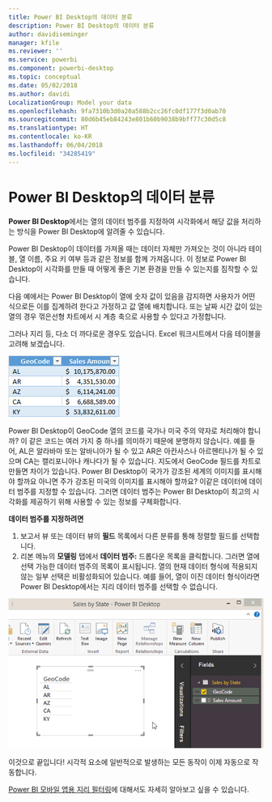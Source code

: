 ```yaml
---
title: Power BI Desktop의 데이터 분류
description: Power BI Desktop의 데이터 분류
author: davidiseminger
manager: kfile
ms.reviewer: ''
ms.service: powerbi
ms.component: powerbi-desktop
ms.topic: conceptual
ms.date: 05/02/2018
ms.author: davidi
LocalizationGroup: Model your data
ms.openlocfilehash: 9fa7310b3d0a20a588b2cc26fc0df177f3d0ab70
ms.sourcegitcommit: 80d6b45eb84243e801b60b9038b9bff77c30d5c8
ms.translationtype: HT
ms.contentlocale: ko-KR
ms.lasthandoff: 06/04/2018
ms.locfileid: "34285419"
---
```

# <a name="data-categorization-in-power-bi-desktop"></a>Power BI Desktop의 데이터 분류
**Power BI Desktop**에서는 열의 데이터 범주를 지정하여 시각화에서 해당 값을 처리하는 방식을 Power BI Desktop에 알려줄 수 있습니다.

Power BI Desktop이 데이터를 가져올 때는 데이터 자체만 가져오는 것이 아니라 테이블, 열 이름, 주요 키 여부 등과 같은 정보를 함께 가져옵니다.  이 정보로 Power BI Desktop이 시각화를 만들 때 어떻게 좋은 기본 환경을 만들 수 있는지를 짐작할 수 있습니다. 

다음 예에서는 Power BI Desktop이 열에 숫자 값이 있음을 감지하면 사용자가 어떤 식으로든 이를 집계하려 한다고 가정하고 값 열에 배치합니다. 또는 날짜 시간 값이 있는 열의 경우 꺾은선형 차트에서 시 계층 축으로 사용할 수 있다고 가정합니다.

그러나 지리 등, 다소 더 까다로운 경우도 있습니다. Excel 워크시트에서 다음 테이블을 고려해 보겠습니다.

![](media/desktop-data-categorization/datacategorizationtable.png)

Power BI Desktop이 GeoCode 열의 코드를 국가나 미국 주의 약자로 처리해야 합니까?  이 같은 코드는 여러 가지 중 하나를 의미하기 때문에 분명하지 않습니다.  예를 들어, AL은 알라바마 또는 알바니아가 될 수 있고 AR은 아칸사스나 아르헨티나가 될 수 있으며 CA는 캘리포니아나 캐나다가 될 수 있습니다. 지도에서 GeoCode 필드를 차트로 만들면 차이가 있습니다.  Power BI Desktop이 국가가 강조된 세계의 이미지를 표시해야 할까요 아니면 주가 강조된 미국의 이미지를 표시해야 할까요?  이같은 데이터에 데이터 범주를 지정할 수 있습니다. 그러면 데이터 범주는 Power BI Desktop이 최고의 시각화를 제공하기 위해 사용할 수 있는 정보를 구체화합니다.  

**데이터 범주를 지정하려면**

1. 보고서 뷰 또는 데이터 뷰의 **필드** 목록에서 다른 분류를 통해 정렬할 필드를 선택합니다.
2. 리본 메뉴의 **모델링** 탭에서 **데이터 범주:** 드롭다운 목록을 클릭합니다.  그러면 열에 선택 가능한 데이터 범주의 목록이 표시됩니다.  열의 현재 데이터 형식에 적용되지 않는 일부 선택은 비활성화되어 있습니다.  예를 들어, 열이 이진 데이터 형식이라면 Power BI Desktop에서는 지리 데이터 범주를 선택할 수 없습니다. 

![](media/desktop-data-categorization/datacategorization.gif)

이것으로 끝입니다!  시각적 요소에 일반적으로 발생하는 모든 동작이 이제 자동으로 작동합니다.  

[Power BI 모바일 앱용 지리 필터링](desktop-mobile-geofiltering.md)에 대해서도 자세히 알아보고 싶을 수 있습니다.

